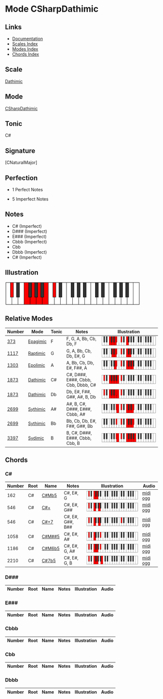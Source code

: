 # Mode CSharpDathimic

## Links

- [Documentation](index.md)
- [Scales Index](Scales.md)
- [Modes Index](Modes.md)
- [Chords Index](Chords.md)

## Scale

[Dathimic](ScaleDathimic.md)

## Mode

[CSharpDathimic](ModeCSharpDathimic.md)

## Tonic

C#

## Signature

[CNaturalMajor]

## Perfection

 - 1 Perfect Notes

 - 5 Imperfect Notes

## Notes

- C# (Imperfect)
- D### (Imperfect)
- E### (Imperfect)
- Cbbb (Imperfect)
- Cbb
- Dbbb (Imperfect)
- C# (Imperfect)

## Illustration

![CSharpDathimic](ModeCSharpDathimic.png)

## Relative Modes

| Number | Mode | Tonic | Notes | Illustration |
|--------|------|-------|-------|--------------|
| [373](https://ianring.com/musictheory/scales/373) | [Epagimic](ModeEpagimic.md) | F | F, G, A, Bb, Cb, Db, F | ![FNaturalEpagimic](ModeFNaturalEpagimic.png) |
| [1117](https://ianring.com/musictheory/scales/1117) | [Raptimic](ModeRaptimic.md) | G | G, A, Bb, Cb, Db, E#, G | ![GNaturalRaptimic](ModeGNaturalRaptimic.png) |
| [1303](https://ianring.com/musictheory/scales/1303) | [Epolimic](ModeEpolimic.md) | A | A, Bb, Cb, Db, E#, F##, A | ![ANaturalEpolimic](ModeANaturalEpolimic.png) |
| [1873](https://ianring.com/musictheory/scales/1873) | [Dathimic](ModeDathimic.md) | C# | C#, D###, E###, Cbbb, Cbb, Dbbb, C# | ![CSharpDathimic](ModeCSharpDathimic.png) |
| [1873](https://ianring.com/musictheory/scales/1873) | [Dathimic](ModeDathimic.md) | Db | Db, E#, F##, G##, A#, B, Db | ![DFlatDathimic](ModeDFlatDathimic.png) |
| [2699](https://ianring.com/musictheory/scales/2699) | [Sythimic](ModeSythimic.md) | A# | A#, B, C#, D###, E###, Cbbb, A# | ![ASharpSythimic](ModeASharpSythimic.png) |
| [2699](https://ianring.com/musictheory/scales/2699) | [Sythimic](ModeSythimic.md) | Bb | Bb, Cb, Db, E#, F##, G##, Bb | ![BFlatSythimic](ModeBFlatSythimic.png) |
| [3397](https://ianring.com/musictheory/scales/3397) | [Sydimic](ModeSydimic.md) | B | B, C#, D###, E###, Cbbb, Cbb, B | ![BNaturalSydimic](ModeBNaturalSydimic.png) |

## Chords

### C#

| Number | Root | Name | Notes | Illustration | Audio |
|--------|------|------|-------|--------------|-------|
| 162 | C# | [C#Mb5](ChordCSharpMajorFlatFifth.md) | C#, E#, G | ![C#Mb5](ChordCSharpMajorFlatFifthRootPosition.png) | [midi](ChordCSharpMajorFlatFifthRootPosition.mid) [ogg](ChordCSharpMajorFlatFifthRootPosition.ogg) |
| 546 | C# | [C#+](ChordCSharpAugmented.md) | C#, E#, G## | ![C#+](ChordCSharpAugmentedRootPosition.png) | [midi](ChordCSharpAugmentedRootPosition.mid) [ogg](ChordCSharpAugmentedRootPosition.ogg) |
| 546 | C# | [C#+7](ChordCSharpAugmentedAugmentedSeventh.md) | C#, E#, G##, B## | ![C#+7](ChordCSharpAugmentedAugmentedSeventhRootPosition.png) | [midi](ChordCSharpAugmentedAugmentedSeventhRootPosition.mid) [ogg](ChordCSharpAugmentedAugmentedSeventhRootPosition.ogg) |
| 1058 | C# | [C#M##5](ChordCSharpMajorDoubleSharpFifth.md) | C#, E#, A# | ![C#M##5](ChordCSharpMajorDoubleSharpFifthRootPosition.png) | [midi](ChordCSharpMajorDoubleSharpFifthRootPosition.mid) [ogg](ChordCSharpMajorDoubleSharpFifthRootPosition.ogg) |
| 1186 | C# | [C#M6b5](ChordCSharpMajorSixthFlatFifth.md) | C#, E#, G, A# | ![C#M6b5](ChordCSharpMajorSixthFlatFifthRootPosition.png) | [midi](ChordCSharpMajorSixthFlatFifthRootPosition.mid) [ogg](ChordCSharpMajorSixthFlatFifthRootPosition.ogg) |
| 2210 | C# | [C#7b5](ChordCSharpDominantSeventhFlatFifth.md) | C#, E#, G, B | ![C#7b5](ChordCSharpDominantSeventhFlatFifthRootPosition.png) | [midi](ChordCSharpDominantSeventhFlatFifthRootPosition.mid) [ogg](ChordCSharpDominantSeventhFlatFifthRootPosition.ogg) |

### D###

| Number | Root | Name | Notes | Illustration | Audio |
|--------|------|------|-------|--------------|-------|

### E###

| Number | Root | Name | Notes | Illustration | Audio |
|--------|------|------|-------|--------------|-------|

### Cbbb

| Number | Root | Name | Notes | Illustration | Audio |
|--------|------|------|-------|--------------|-------|

### Cbb

| Number | Root | Name | Notes | Illustration | Audio |
|--------|------|------|-------|--------------|-------|

### Dbbb

| Number | Root | Name | Notes | Illustration | Audio |
|--------|------|------|-------|--------------|-------|

